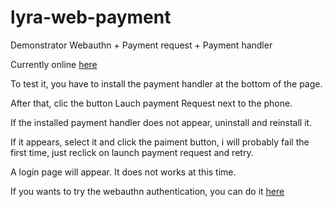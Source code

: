 # lyra-web-payment

Demonstrator Webauthn + Payment request + Payment handler

Currently online [here](https://test-payment-handler.appspot.com/)

To test it, you have to install the payment handler at the bottom of the page.

After that, clic the button Lauch payment Request next to the phone.

If the installed payment handler does not appear, uninstall and reinstall it.

If it appears, select it and click the paiment button, i will probably fail the first time, just reclick on launch payment request and retry.

A login page will appear. It does not works at this time.

If you wants to try the webauthn authentication, you can do it [here](https://test-payment-handler.appspot.com/pages/authentication.html)